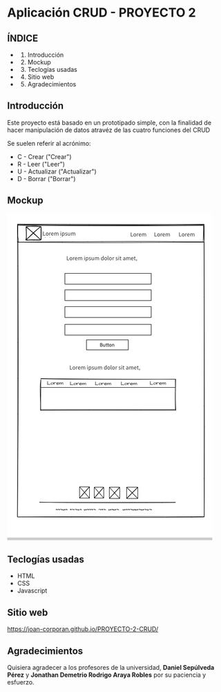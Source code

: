 # Aplicación CRUD - PROYECTO 2 

## ÍNDICE
- 1. Introducción
- 2. Mockup
- 3. Teclogías usadas
- 4. Sitio web
- 5. Agradecimientos

## Introducción

Este proyecto está basado en un prototipado simple, con la finalidad de hacer manipulación de datos atravéz de las cuatro funciones del CRUD 

Se suelen referir al acrónimo:

   - C - Crear ("Crear")
   - R - Leer ("Leer")
   - U - Actualizar ("Actualizar")
   - D - Borrar ("Borrar")

## Mockup
![](./assets/image/prott-REDME.imgage/prototipo.png)

## Teclogías usadas

- HTML
- CSS
- Javascript

## Sitio web

https://joan-corporan.github.io/PROYECTO-2-CRUD/

## Agradecimientos
Quisiera agradecer a los profesores de la universidad, **Daniel Sepúlveda Pérez** y **Jonathan Demetrio Rodrigo Araya Robles**  por su paciencia y esfuerzo.

